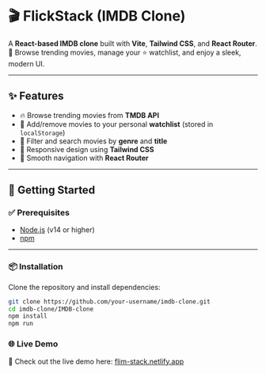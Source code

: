 # 🎬 FlickStack (IMDB Clone)

A **React-based IMDB clone** built with **Vite**, **Tailwind CSS**, and **React Router**.  
🎥 Browse trending movies, manage your ⭐ watchlist, and enjoy a sleek, modern UI.

---

## ✨ Features

- 🔥 Browse trending movies from **TMDB API**
- 📌 Add/remove movies to your personal **watchlist** (stored in `localStorage`)
- 🎯 Filter and search movies by **genre** and **title**
- 📱 Responsive design using **Tailwind CSS**
- 🧭 Smooth navigation with **React Router**

---

## 🚀 Getting Started

### ✅ Prerequisites

- [Node.js](https://nodejs.org/) (v14 or higher)
- [npm](https://www.npmjs.com/)

---

### 📦 Installation

Clone the repository and install dependencies:
```sh
git clone https://github.com/your-username/imdb-clone.git
cd imdb-clone/IMDB-clone
npm install
npm run 

```

### 🌐 Live Demo
🔗 Check out the live demo here: [flim-stack.netlify.app](https://flim-stack.netlify.app/)



